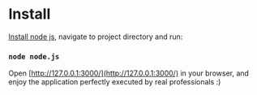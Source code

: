 # Install

[Install node js](https://nodejs.org/en/), navigate to project directory and run:

### `node node.js`

Open [http://127.0.0.1:3000/](http://127.0.0.1:3000/) in your browser, and enjoy the application perfectly executed by real professionals :)